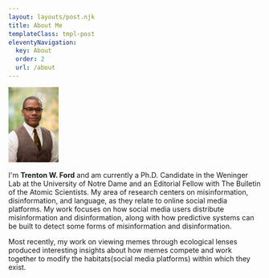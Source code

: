 ```yaml
---
layout: layouts/post.njk
title: About Me
templateClass: tmpl-post
eleventyNavigation:
  key: About
  order: 2
  url: /about
---
```


<header class="w3-container w3-padding-32 w3-center w3-black" id="home">
  <div style="text-align:left">
    <img src="../img/w3images/OIP.jpg" alt="Trenton W. Ford" class="w3-image" width="100"/>

[comment]: <> (  <h1 class="w3-jumbo"><span class="w3-hide-small">I'm</span> {{ metadata.title }}.</h1>)

I'm **Trenton W. Ford** and am currently a Ph.D. Candidate in the Weninger Lab at the University of Notre Dame and an Editorial Fellow with The Bulletin of the Atomic Scientists. My area of research centers on misinformation, disinformation, and language, as they relate to online social media platforms. My work focuses on how social media users distribute misinformation and disinformation, along with how predictive systems can be built to detect some forms of misinformation and disinformation.

Most recently, my work on viewing memes through ecological lenses produced interesting insights about how memes compete and work together to modify the habitats(social media platforms) within which they exist.

  </div>

[comment]: <> (![alt text]&#40;../img/w3images/OIP.jpg&#41;)
</header>

